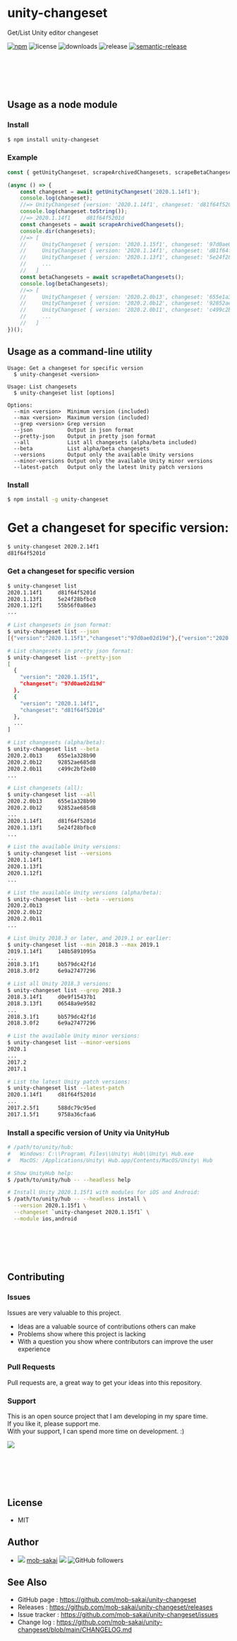 unity-changeset
===

Get/List Unity editor changeset

[![npm](https://img.shields.io/npm/v/unity-changeset)](https://www.npmjs.com/package/unity-changeset)
![license](https://img.shields.io/npm/l/unity-changeset)
![downloads](https://img.shields.io/npm/dy/unity-changeset)
![release](https://github.com/mob-sakai/unity-changeset/workflows/release/badge.svg)
[![semantic-release](https://img.shields.io/badge/%20%20%F0%9F%93%A6%F0%9F%9A%80-semantic--release-e10079.svg)](https://github.com/semantic-release/semantic-release)

<br><br><br><br>

## Usage as a node module

### Install

```sh
$ npm install unity-changeset
```

### Example

```js
const { getUnityChangeset, scrapeArchivedChangesets, scrapeBetaChangesets } = require('unity-changeset');

(async () => {
    const changeset = await getUnityChangeset('2020.1.14f1');
    console.log(changeset);
    //=> UnityChangeset {version: '2020.1.14f1', changeset: 'd81f64f5201d'}
    console.log(changeset.toString());
    //=> 2020.1.14f1     d81f64f5201d
    const changesets = await scrapeArchivedChangesets();
    console.dir(changesets);
    //=> [
    //     UnityChangeset { version: '2020.1.15f1', changeset: '97d0ae02d19d' },
    //     UnityChangeset { version: '2020.1.14f1', changeset: 'd81f64f5201d' },
    //     UnityChangeset { version: '2020.1.13f1', changeset: '5e24f28bfbc0' },
    //     ...
    //   ]
    const betaChangesets = await scrapeBetaChangesets();
    console.log(betaChangesets);
    //=> [
    //     UnityChangeset { version: '2020.2.0b13', changeset: '655e1a328b90' },
    //     UnityChangeset { version: '2020.2.0b12', changeset: '92852ae685d8' },
    //     UnityChangeset { version: '2020.2.0b11', changeset: 'c499c2bf2e80' },
    //     ...
    //   ]
})();
```

## Usage as a command-line utility

```
Usage: Get a changeset for specific version
  $ unity-changeset <version>

Usage: List changesets
  $ unity-changeset list [options]

Options:
  --min <version>  Minimum version (included)
  --max <version>  Maximum version (included)
  --grep <version> Grep version
  --json           Output in json format
  --pretty-json    Output in pretty json format
  --all            List all changesets (alpha/beta included)
  --beta           List alpha/beta changesets
  --versions       Output only the available Unity versions
  --minor-versions Output only the available Unity minor versions
  --latest-patch   Output only the latest Unity patch versions
```

### Install

```sh
$ npm install -g unity-changeset
```

# Get a changeset for specific version:

```sh
$ unity-changeset 2020.2.14f1
d81f64f5201d
```


### Get a changeset for specific version

```sh
$ unity-changeset list
2020.1.14f1     d81f64f5201d
2020.1.13f1     5e24f28bfbc0
2020.1.12f1     55b56f0a86e3
...

# List changesets in json format:
$ unity-changeset list --json
[{"version":"2020.1.15f1","changeset":"97d0ae02d19d"},{"version":"2020.1.14f1","changeset":"d81f64f5201d"},...]

# List changesets in pretty json format:
$ unity-changeset list --pretty-json
[
  {
    "version": "2020.1.15f1",
    "changeset": "97d0ae02d19d"
  },
  {
    "version": "2020.1.14f1",
    "changeset": "d81f64f5201d"
  },
  ...
]

# List changesets (alpha/beta):
$ unity-changeset list --beta
2020.2.0b13     655e1a328b90
2020.2.0b12     92852ae685d8
2020.2.0b11     c499c2bf2e80
...

# List changesets (all):
$ unity-changeset list --all
2020.2.0b13     655e1a328b90
2020.2.0b12     92852ae685d8
...
2020.1.14f1     d81f64f5201d
2020.1.13f1     5e24f28bfbc0
...

# List the available Unity versions:
$ unity-changeset list --versions
2020.1.14f1
2020.1.13f1
2020.1.12f1
...

# List the available Unity versions (alpha/beta):
$ unity-changeset list --beta --versions
2020.2.0b13
2020.2.0b12
2020.2.0b11
...

# List Unity 2018.3 or later, and 2019.1 or earlier:
$ unity-changeset list --min 2018.3 --max 2019.1
2019.1.14f1     148b5891095a
...
2018.3.1f1	    bb579dc42f1d
2018.3.0f2	    6e9a27477296

# List all Unity 2018.3 versions:
$ unity-changeset list --grep 2018.3
2018.3.14f1     d0e9f15437b1
2018.3.13f1     06548a9e9582
...
2018.3.1f1	    bb579dc42f1d
2018.3.0f2	    6e9a27477296

# List the available Unity minor versions:
$ unity-changeset list --minor-versions
2020.1
...
2017.2
2017.1

# List the latest Unity patch versions:
$ unity-changeset list --latest-patch
2020.1.14f1     d81f64f5201d
...
2017.2.5f1      588dc79c95ed
2017.1.5f1      9758a36cfaa6
```

### Install a specific version of Unity via UnityHub

```sh
# /path/to/unity/hub:
#   Windows: C:\\Program\ Files\\Unity\ Hub\\Unity\ Hub.exe
#   MacOS: /Applications/Unity\ Hub.app/Contents/MacOS/Unity\ Hub

# Show UnityHub help:
$ /path/to/unity/hub -- --headless help

# Install Unity 2020.1.15f1 with modules for iOS and Android:
$ /path/to/unity/hub -- --headless install \
  --version 2020.1.15f1 \
  --changeset `unity-changeset 2020.1.15f1` \
  --module ios,android
```

<br><br><br><br>

## Contributing

### Issues

Issues are very valuable to this project.

- Ideas are a valuable source of contributions others can make
- Problems show where this project is lacking
- With a question you show where contributors can improve the user experience

### Pull Requests

Pull requests are, a great way to get your ideas into this repository.  

### Support

This is an open source project that I am developing in my spare time.  
If you like it, please support me.  
With your support, I can spend more time on development. :)

[![](https://user-images.githubusercontent.com/12690315/66942881-03686280-f085-11e9-9586-fc0b6011029f.png)](https://github.com/users/mob-sakai/sponsorship)

<br><br><br><br>

## License

* MIT

## Author

* ![](https://user-images.githubusercontent.com/12690315/96986908-434a0b80-155d-11eb-8275-85138ab90afa.png) [mob-sakai](https://github.com/mob-sakai) [![](https://img.shields.io/twitter/follow/mob_sakai.svg?label=Follow&style=social)](https://twitter.com/intent/follow?screen_name=mob_sakai) ![GitHub followers](https://img.shields.io/github/followers/mob-sakai?style=social)

## See Also

* GitHub page : https://github.com/mob-sakai/unity-changeset
* Releases : https://github.com/mob-sakai/unity-changeset/releases
* Issue tracker : https://github.com/mob-sakai/unity-changeset/issues
* Change log : https://github.com/mob-sakai/unity-changeset/blob/main/CHANGELOG.md
